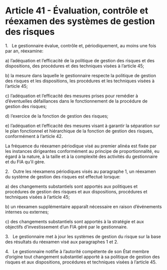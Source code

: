 # Article 41 - Évaluation, contrôle et réexamen des systèmes de gestion des risques


1.   Le gestionnaire évalue, contrôle et, périodiquement, au moins une fois par an, réexamine:

a) l’adéquation et l’efficacité de la politique de gestion des risques et des dispositions, des procédures et des techniques visées à l’article 45;

b) la mesure dans laquelle le gestionnaire respecte la politique de gestion des risques et les dispositions, les procédures et les techniques visées à l’article 45;

c) l’adéquation et l’efficacité des mesures prises pour remédier à d’éventuelles défaillances dans le fonctionnement de la procédure de gestion des risques;

d) l’exercice de la fonction de gestion des risques;

e) l’adéquation et l’efficacité des mesures visant à garantir la séparation sur le plan fonctionnel et hiérarchique de la fonction de gestion des risques, conformément à l’article 42.

La fréquence du réexamen périodique visé au premier alinéa est fixée par les instances dirigeantes conformément au principe de proportionnalité, eu égard à la nature, à la taille et à la complexité des activités du gestionnaire et du FIA qu’il gère.

2.   Outre les réexamens périodiques visés au paragraphe 1, un réexamen du système de gestion des risques est effectué lorsque:

a) des changements substantiels sont apportés aux politiques et procédures de gestion des risques et aux dispositions, procédures et techniques visées à l’article 45;

b) un réexamen supplémentaire apparaît nécessaire en raison d’événements internes ou externes;

c) des changements substantiels sont apportés à la stratégie et aux objectifs d’investissement d’un FIA géré par le gestionnaire.

3.   Le gestionnaire met à jour les systèmes de gestion du risque sur la base des résultats du réexamen visé aux paragraphes 1 et 2.

4.   Le gestionnaire notifie à l’autorité compétente de son État membre d’origine tout changement substantiel apporté à sa politique de gestion des risques et aux dispositions, procédures et techniques visées à l’article 45.
